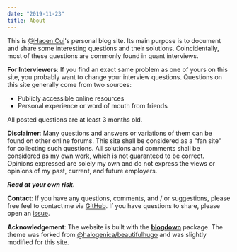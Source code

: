 ```yaml
---
date: "2019-11-23"
title: About
---
```


This is [@Haoen Cui](https://www.linkedin.com/in/haoencui/)'s personal blog site. Its main purpose is to document and share some interesting questions and their solutions. Coincidentally, most of these questions are commonly found in quant interviews. 

__For Interviewers__: If you find an exact same problem as one of yours on this site, you probably want to change your interview questions. Questions on this site generally come from two sources: 

- Publicly accessible online resources 
- Personal experience or word of mouth from friends 

All posted questions are at least 3 months old. 

__Disclaimer__: Many questions and answers or variations of them can be found on other online forums. This site shall be considered as a "fan site" for collecting such questions. All solutions and comments shall be considered as my own work, which is not guaranteed to be correct. Opinions expressed are solely my own and do not express the views or opinions of my past, current, and future employers. 

___Read at your own risk.___

__Contact__: If you have any questions, comments, and / or suggestions, please free feel to contact me via [GitHub](https://github.com/Haoen-Cui/quant-interview-questions). If you have questions to share, please open an [issue](https://github.com/Haoen-Cui/quant-interview-questions/issues). 

__Acknowledgement__: The website is built with the [**blogdown**](https://github.com/rstudio/blogdown) package. The theme was forked from [@halogenica/beautifulhugo](https://github.com/halogenica/beautifulhugo) and was slightly modified for this site. 
